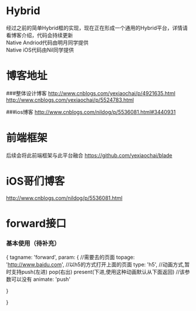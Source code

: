 # Hybrid
经过之前的简单Hybrid框的实现，现在正在形成一个通用的Hybrid平台，详情请看博客介绍，代码会持续更新<br/>
Native Andriod代码由明月同学提供<br/>
Native iOS代码由Nil同学提供<br/>

# 博客地址

###整体设计博客
http://www.cnblogs.com/yexiaochai/p/4921635.html<br/>
http://www.cnblogs.com/yexiaochai/p/5524783.html



###ios博客
http://www.cnblogs.com/nildog/p/5536081.html#3440931



# 前端框架
后续会将此前端框架与此平台融合
https://github.com/yexiaochai/blade


# iOS哥们博客
http://www.cnblogs.com/nildog/p/5536081.html

# forward接口

### 基本使用（待补充）
{
  tagname: 'forward',
  param: {
    //需要去的页面
    topage: 'http://www.baidu.com',
    //以h5的方式打开上面的页面
    type: 'h5',
    //动画方式,暂时支持push(左进) pop(右出) present(下进,使用这种动画默认从下面返回)
    //该参数可以没有
    animate: 'push'

  }

}


